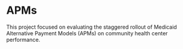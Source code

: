 # APMs
This project focused on evaluating the staggered rollout of Medicaid Alternative Payment Models (APMs) on community health center performance.  


